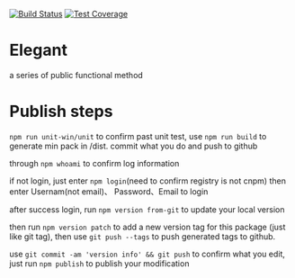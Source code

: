 [![Build Status](https://travis-ci.org/Conjurator/Elegant.svg?branch=dev)](https://travis-ci.org/Conjurator/Elegant)
[![Test Coverage](https://coveralls.io/repos/github/Conjurator/Elegant/badge.svg?branch=dev)](https://coveralls.io/github/Conjurator/Elegant)

# Elegant
a series of public functional method

# Publish steps

`npm run unit-win/unit` to confirm past unit test, use `npm run build` to generate min pack in /dist. commit what you do and push to github

through `npm whoami` to confirm log information

if not login, just enter `npm login`(need to confirm registry is not cnpm) then enter Usernam(not email)、 Password、Email to login

after success login, run `npm version from-git` to update your local version

then run `npm version patch` to add a new version tag for this package (just like git tag), then use `git push --tags` to push generated tags to github.

use `git commit -am 'version info' && git push` to confirm what you edit, just run `npm publish` to publish your modification